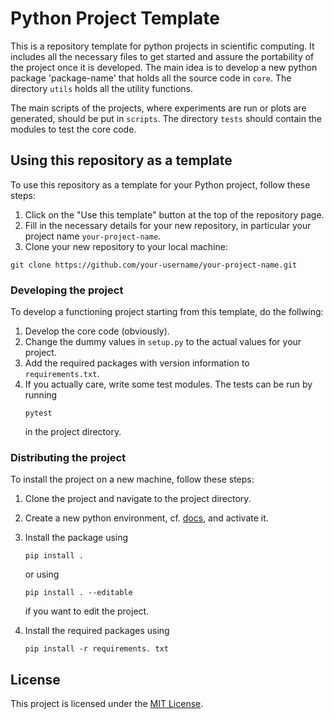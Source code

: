 # Python Project Template
This is a repository template for python projects in scientific computing. It includes all the necessary files to get started and assure the portability of the project once it is developed. The main idea is to develop a new python package 'package-name' that holds all the source code in `core`. The directory `utils` holds all the utility functions.

The main scripts of the projects, where experiments are run or plots are generated, should be put in `scripts`. The directory `tests` should contain the modules to test the core code.

## Using this repository as a template
To use this repository as a template for your Python project, follow these steps:

1. Click on the "Use this template" button at the top of the repository page.
2. Fill in the necessary details for your new repository, in particular your project name `your-project-name`.
2. Clone your new repository to your local machine:

```
git clone https://github.com/your-username/your-project-name.git
```

### Developing the project
To develop a functioning project starting from this template, do the follwing:

1. Develop the core code (obviously).
2. Change the dummy values in `setup.py` to the actual values for your project.
3. Add the required packages with version information to `requirements.txt`.
4. If you actually care, write some test modules. The tests can be run by running
   ```
   pytest
   ```
   in the project directory.

### Distributing the project
To install the project on a new machine, follow these steps:

1. Clone the project and navigate to the project directory.
2. Create a new python environment, cf. [docs](https://packaging.python.org/en/latest/guides/installing-using-pip-and-virtual-environments/), and activate it.
3. Install the package using
    ```
    pip install .
    ```
    or using
    ```
    pip install . --editable
    ```
    if you want to edit the project.

4. Install the required packages using
   ```
   pip install -r requirements. txt
   ```


## License
This project is licensed under the [MIT License](LICENSE).